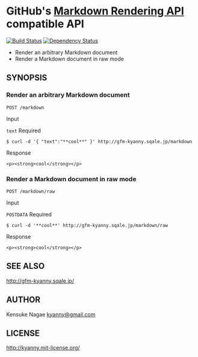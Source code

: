 # GitHub's [Markdown Rendering API](http://developer.github.com/v3/markdown/) compatible API

[![Build Status](https://travis-ci.org/kyanny/gfm-rendering-compatible-api.png?branch=master)](https://travis-ci.org/kyanny/gfm-rendering-compatible-api) [![Dependency Status](https://gemnasium.com/kyanny/gfm-rendering-compatible-api.png)](https://gemnasium.com/kyanny/gfm-rendering-compatible-api)

* Render an arbitrary Markdown document
* Render a Markdown document in raw mode

## SYNOPSIS

### Render an arbitrary Markdown document

    POST /markdown

Input

`text` Required

    $ curl -d '{ "text":"**cool**" }' http://gfm-kyanny.sqale.jp/markdown
    
Response

    <p><strong>cool</strong></p>
    
### Render a Markdown document in raw mode

    POST /markdown/raw
    
Input

`POSTDATA` Required

    $ curl -d '**cool**' http://gfm-kyanny.sqale.jp/markdown/raw
    
Response

    <p><strong>cool</strong></p>

## SEE ALSO

http://gfm-kyanny.sqale.jp/

## AUTHOR

Kensuke Nagae <kyanny@gmail.com>

## LICENSE

http://kyanny.mit-license.org/
